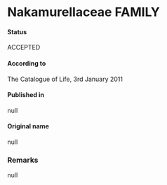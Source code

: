 Nakamurellaceae FAMILY
=======

#### Status
ACCEPTED

#### According to
The Catalogue of Life, 3rd January 2011

#### Published in
null

#### Original name
null

### Remarks
null